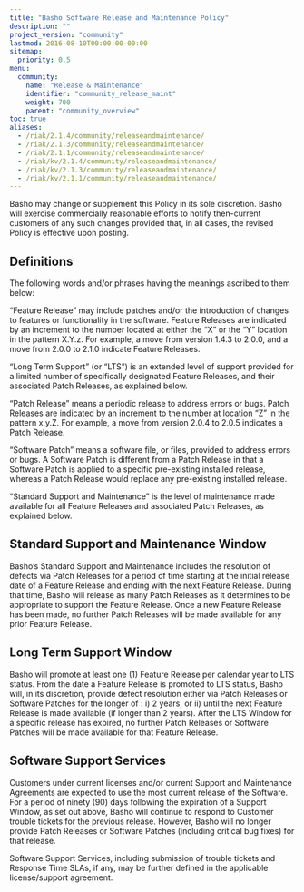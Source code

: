 ```yaml
---
title: "Basho Software Release and Maintenance Policy"
description: ""
project_version: "community"
lastmod: 2016-08-10T00:00:00-00:00
sitemap:
  priority: 0.5
menu:
  community:
    name: "Release & Maintenance"
    identifier: "community_release_maint"
    weight: 700
    parent: "community_overview"
toc: true
aliases:
  - /riak/2.1.4/community/releaseandmaintenance/
  - /riak/2.1.3/community/releaseandmaintenance/
  - /riak/2.1.1/community/releaseandmaintenance/
  - /riak/kv/2.1.4/community/releaseandmaintenance/
  - /riak/kv/2.1.3/community/releaseandmaintenance/
  - /riak/kv/2.1.1/community/releaseandmaintenance/
---
```


Basho may change or supplement this Policy in its sole discretion.  Basho will exercise commercially reasonable efforts to notify then-current customers of any such changes provided that, in all cases, the revised Policy is effective upon posting.

## Definitions

The following words and/or phrases having the meanings ascribed to them below:

“Feature Release” may include patches and/or the introduction of changes to features or functionality in the software.  Feature Releases are indicated by an increment to the number located at either the “X” or the “Y” location in the pattern X.Y.z. For example, a move from version 1.4.3 to 2.0.0, and a move from 2.0.0 to 2.1.0 indicate Feature Releases.

“Long Term Support” (or “LTS”) is an extended level of support provided for a limited number of specifically designated Feature Releases, and their associated Patch Releases, as explained below.

“Patch Release” means a periodic release to address errors or bugs. Patch Releases are indicated by an increment to the number at location “Z” in the pattern x.y.Z. For example, a move from version 2.0.4 to 2.0.5 indicates a Patch Release.

“Software Patch” means a software file, or files, provided to address errors or bugs.  A Software Patch is different from a Patch Release in that a Software Patch is applied to a specific pre-existing installed release, whereas a Patch Release would replace any pre-existing installed release.

“Standard Support and Maintenance” is the level of maintenance made available for all Feature Releases and associated Patch Releases, as explained below.

## Standard Support and Maintenance Window

Basho’s Standard Support and Maintenance includes the resolution of defects via Patch Releases for a period of time starting at the initial release date of a Feature Release and ending with the next Feature Release.  During that time, Basho will release as many Patch Releases as it determines to be appropriate to support the Feature Release.  Once a new Feature Release has been made, no further Patch Releases will be made available for any prior Feature Release.

## Long Term Support Window

Basho will promote at least one (1) Feature Release per calendar year to LTS status. From the date a Feature Release is promoted to LTS status, Basho will, in its discretion, provide defect resolution either via Patch Releases or Software Patches for the longer of : i)  2 years, or ii) until the next Feature Release is made available (if longer than 2 years).  After the LTS Window for a specific release has expired, no further Patch Releases or Software Patches will be made available for that Feature Release.

## Software Support Services

Customers under current licenses and/or current Support and Maintenance Agreements are expected to use the most current release of the Software.    For a period of ninety (90) days following the expiration of a Support Window, as set out above, Basho will continue to respond to Customer trouble tickets for the previous release.  However, Basho will no longer provide Patch Releases or Software Patches (including critical bug fixes) for that release.

Software Support Services, including submission of trouble tickets and Response Time SLAs, if any, may be further defined in the applicable license/support agreement.
